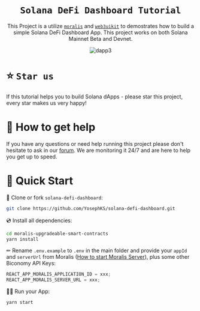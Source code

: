<div align="center">
  
# `Solana DeFi Dashboard Tutorial`

This Project is a utilize [`moralis`](https://github.com/MoralisWeb3/Moralis-JS-SDK) and [`web3uikit`](https://github.com/web3ui/web3uikit) to demostrates how to build a simple Solana DeFi Dashboard App. This project works on both Solana Mainnet Beta and Devnet.

![dapp3](https://github.com/YosephKS/solana-defi-dashboard/blob/main/solana-defi-dashboard.gif)
  
</div>

# ⭐️ `Star us`

If this tutorial helps you to build Solana dApps - please star this project, every star makes us very happy!

# 🤝 How to get help

If you have any questions or need help running this project please don't hesitate to ask in our [forum](https://forum.moralis.io/t/solana-spl-token-introduction-tutorial/9568). We are monitoring it 24/7 and are here to help you get up to speed.

# 🚀 Quick Start

📄 Clone or fork `solana-defi-dashboard`:

```sh
git clone https://github.com/YosephKS/solana-defi-dashboard.git
```

💿 Install all dependencies:

```sh
cd moralis-upgradeable-smart-contracts
yarn install
```

✏ Rename `.env.example` to `.env` in the main folder and provide your `appId` and `serverUrl` from Moralis ([How to start Moralis Server](https://docs.moralis.io/moralis-server/getting-started/create-a-moralis-server)), plus some other Biconomy API Keys:

```jsx
REACT_APP_MORALIS_APPLICATION_ID = xxx;
REACT_APP_MORALIS_SERVER_URL = xxx;
```

🚴‍♂️ Run your App:

```sh
yarn start
```
